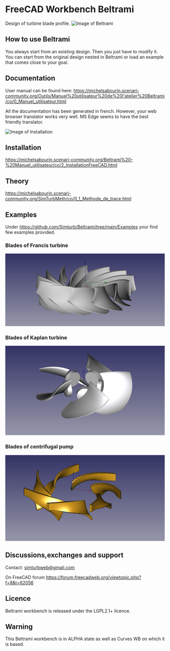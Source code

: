 # FreeCAD Workbench Beltrami
Design of turbine blade profile.
![Image of Beltrami](https://github.com/Simturb/Beltrami/blob/main/Resources/repository-open-graph-beltrami.png)

## How to use Beltrami
You always start from an existing design. Then you just have to modify it.
You can start from the original design nested in Beltrami or load an example that comes close to your goal.

## Documentation
User manual can be found here: https://michelsabourin.scenari-community.org/Outils/Manuel%20utilisateur%20de%20l'atelier%20Beltrami/co/0_Manuel_utilisateur.html

All the documentation has been generated in french. However, your web browser translator works very well.
MS Edge seems to have the best friendly translator.



![Image of Installation](https://github.com/Simturb/Beltrami/blob/main/Resources/Installation.png)


## Installation
https://michelsabourin.scenari-community.org/Beltrami%20-%20Manuel_utilisateur/co/2_InstallationFreeCAD.html

## Theory
https://michelsabourin.scenari-community.org/SimTurbMeth/co/0_1_Methode_de_trace.html

## Examples
Under https://github.com/Simturb/Beltrami/tree/main/Examples your find few examples provided.

### Blades of Francis turbine
![Image of Francis](Examples/Francis.png)

### Blades of Kaplan turbine
![Image of Kaplan](Examples/Kaplan.png)

### Blades of centrifugal pump
![Image of pump](Examples/Pompe.png)

## Discussions,exchanges and support
Contact: simturbweb@gmail.com

On FreeCAD forum
https://forum.freecadweb.org/viewtopic.php?f=8&t=62056

## Licence  
Beltrami workbench is released under the LGPL2.1+ licence.

## Warning
This Beltrami workbench is in ALPHA state as well as Curves WB on which it is based.
